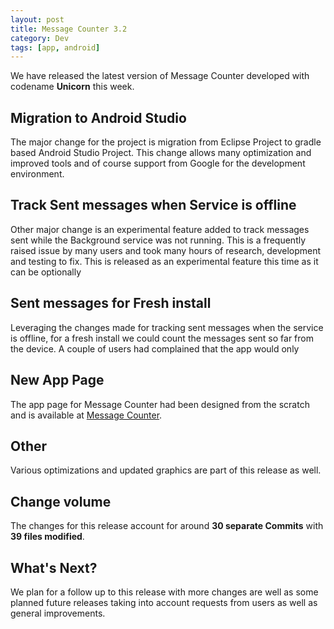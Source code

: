 ```yaml
---
layout: post
title: Message Counter 3.2
category: Dev
tags: [app, android]
---
```

We have released the latest version of Message Counter developed with codename **Unicorn**  this week.

<!-- more -->
## Migration to Android Studio
The major change for the project is migration from Eclipse Project to gradle based Android Studio Project.
This change allows many optimization and improved tools and of course support from Google for the development environment. 

## Track Sent messages when Service is offline
Other major change is an experimental feature added to track messages sent while the Background service was not running. This is a frequently
raised issue by many users and took many hours of research, development and testing to fix. This is released as an experimental feature
this time as it can be optionally

## Sent messages for Fresh install
Leveraging the changes made for tracking sent messages when the service is offline, for a fresh install we could count the messages
sent so far from the device. A couple of users had complained that the app would only

## New App Page
The app page for Message Counter had been designed from the scratch and is available at [Message Counter](http://midhunhk.github.io/message-counter/).

## Other
Various optimizations and updated graphics are part of this release as well.

## Change volume
The changes for this release account for around **30 separate Commits** with **39 files modified**.

## What's Next?
We plan for a follow up to this release with more changes are well as some planned future releases taking into account requests from users as well as general improvements.
